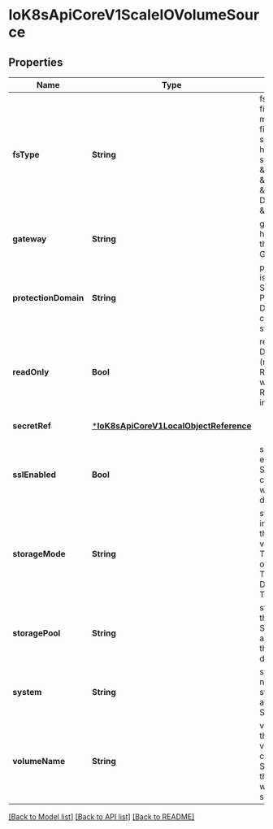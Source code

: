 # IoK8sApiCoreV1ScaleIOVolumeSource


## Properties
Name | Type | Description | Notes
------------ | ------------- | ------------- | -------------
**fsType** | **String** | fsType is the filesystem type to mount. Must be a filesystem type supported by the host operating system. Ex. \&quot;ext4\&quot;, \&quot;xfs\&quot;, \&quot;ntfs\&quot;. Default is \&quot;xfs\&quot;. | [optional] [default to nothing]
**gateway** | **String** | gateway is the host address of the ScaleIO API Gateway. | [default to nothing]
**protectionDomain** | **String** | protectionDomain is the name of the ScaleIO Protection Domain for the configured storage. | [optional] [default to nothing]
**readOnly** | **Bool** | readOnly Defaults to false (read/write). ReadOnly here will force the ReadOnly setting in VolumeMounts. | [optional] [default to nothing]
**secretRef** | [***IoK8sApiCoreV1LocalObjectReference**](IoK8sApiCoreV1LocalObjectReference.md) |  | [default to nothing]
**sslEnabled** | **Bool** | sslEnabled Flag enable/disable SSL communication with Gateway, default false | [optional] [default to nothing]
**storageMode** | **String** | storageMode indicates whether the storage for a volume should be ThickProvisioned or ThinProvisioned. Default is ThinProvisioned. | [optional] [default to nothing]
**storagePool** | **String** | storagePool is the ScaleIO Storage Pool associated with the protection domain. | [optional] [default to nothing]
**system** | **String** | system is the name of the storage system as configured in ScaleIO. | [default to nothing]
**volumeName** | **String** | volumeName is the name of a volume already created in the ScaleIO system that is associated with this volume source. | [optional] [default to nothing]


[[Back to Model list]](../README.md#models) [[Back to API list]](../README.md#api-endpoints) [[Back to README]](../README.md)


